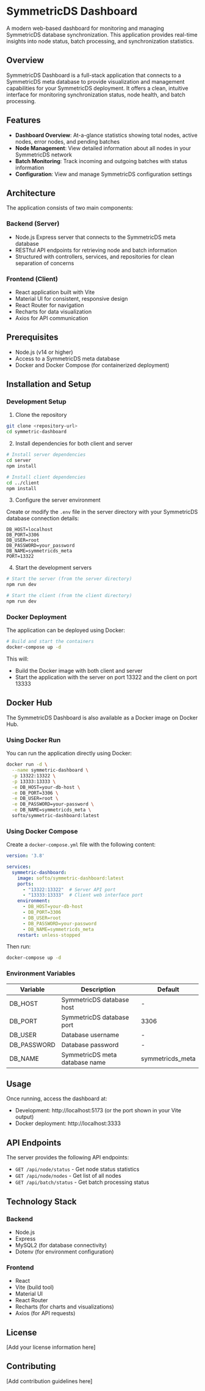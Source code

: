 # SymmetricDS Dashboard

A modern web-based dashboard for monitoring and managing SymmetricDS database synchronization. This application provides real-time insights into node status, batch processing, and synchronization statistics.

## Overview

SymmetricDS Dashboard is a full-stack application that connects to a SymmetricDS meta database to provide visualization and management capabilities for your SymmetricDS deployment. It offers a clean, intuitive interface for monitoring synchronization status, node health, and batch processing.

## Features

- **Dashboard Overview**: At-a-glance statistics showing total nodes, active nodes, error nodes, and pending batches
- **Node Management**: View detailed information about all nodes in your SymmetricDS network
- **Batch Monitoring**: Track incoming and outgoing batches with status information
- **Configuration**: View and manage SymmetricDS configuration settings

## Architecture

The application consists of two main components:

### Backend (Server)

- Node.js Express server that connects to the SymmetricDS meta database
- RESTful API endpoints for retrieving node and batch information
- Structured with controllers, services, and repositories for clean separation of concerns

### Frontend (Client)

- React application built with Vite
- Material UI for consistent, responsive design
- React Router for navigation
- Recharts for data visualization
- Axios for API communication

## Prerequisites

- Node.js (v14 or higher)
- Access to a SymmetricDS meta database
- Docker and Docker Compose (for containerized deployment)

## Installation and Setup

### Development Setup

1. Clone the repository

```bash
git clone <repository-url>
cd symmetric-dashboard
```

2. Install dependencies for both client and server

```bash
# Install server dependencies
cd server
npm install

# Install client dependencies
cd ../client
npm install
```

3. Configure the server environment

Create or modify the `.env` file in the server directory with your SymmetricDS database connection details:

```
DB_HOST=localhost
DB_PORT=3306
DB_USER=root
DB_PASSWORD=your_password
DB_NAME=symmetricds_meta
PORT=13322
```

4. Start the development servers

```bash
# Start the server (from the server directory)
npm run dev

# Start the client (from the client directory)
npm run dev
```

### Docker Deployment

The application can be deployed using Docker:

```bash
# Build and start the containers
docker-compose up -d
```

This will:
- Build the Docker image with both client and server
- Start the application with the server on port 13322 and the client on port 13333

## Docker Hub

The SymmetricDS Dashboard is also available as a Docker image on Docker Hub.

### Using Docker Run

You can run the application directly using Docker:

```bash
docker run -d \
  --name symmetric-dashboard \
  -p 13322:13322 \
  -p 13333:13333 \
  -e DB_HOST=your-db-host \
  -e DB_PORT=3306 \
  -e DB_USER=root \
  -e DB_PASSWORD=your-password \
  -e DB_NAME=symmetricds_meta \
  softo/symmetric-dashboard:latest
```

### Using Docker Compose

Create a `docker-compose.yml` file with the following content:

```yaml
version: '3.8'

services:
  symmetric-dashboard:
    image: softo/symmetric-dashboard:latest
    ports:
      - "13322:13322"  # Server API port
      - "13333:13333"  # Client web interface port
    environment:
      - DB_HOST=your-db-host
      - DB_PORT=3306
      - DB_USER=root
      - DB_PASSWORD=your-password
      - DB_NAME=symmetricds_meta
    restart: unless-stopped
```

Then run:

```bash
docker-compose up -d
```

### Environment Variables

| Variable | Description | Default |
|----------|-------------|--------|
| DB_HOST | SymmetricDS database host | - |
| DB_PORT | SymmetricDS database port | 3306 |
| DB_USER | Database username | - |
| DB_PASSWORD | Database password | - |
| DB_NAME | SymmetricDS meta database name | symmetricds_meta |

## Usage

Once running, access the dashboard at:

- Development: http://localhost:5173 (or the port shown in your Vite output)
- Docker deployment: http://localhost:3333

## API Endpoints

The server provides the following API endpoints:

- `GET /api/node/status` - Get node status statistics
- `GET /api/node/nodes` - Get list of all nodes
- `GET /api/batch/status` - Get batch processing status

## Technology Stack

### Backend
- Node.js
- Express
- MySQL2 (for database connectivity)
- Dotenv (for environment configuration)

### Frontend
- React
- Vite (build tool)
- Material UI
- React Router
- Recharts (for charts and visualizations)
- Axios (for API requests)

## License

[Add your license information here]

## Contributing

[Add contribution guidelines here]